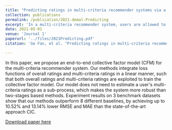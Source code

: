 ```yaml
---
title: "Predicting ratings in multi-criteria recommender systems via a collective factor model"
collection: publications
permalink: /publication/2021-demal-Predicting
excerpt: 'In a multi-criteria recommender system, users are allowed to give an overall rating to an item and provide a score on each of its attribute.  Finding an effective method to exploit a user's multi-criteria ratings to predict the overall rating becomes one of the most important challenges. Among traditional solutions, most of the architectures are not designed in an \emph{end-to-end} manner. These approaches initially estimate a user's multi-criteria scores, and train a separate model to predict the user's overall rating. This introduces extra training overhead, and the overall prediction accuracy is usually sensitive to its multi-criteria ratings models.  In this paper, we propose a collective model to predict user's overall rating by automatically weighting each of the predicted multi-criteria sub-scores. The proposed architecture integrates the multi-criteria ratings  and the overall rating models in a unified system, which allows to train and perform multi-criteria recommendation in an end-to-end manner. Experiments on 3 real datasets show that our proposed architectures achieve up to 13.14\% lower prediction error over baseline approaches.'
date: 2021-05-01
venue: 'Journal 1'
paperurl: '../files/2021Predicting.pdf'
citation: 'Ge Fan, et al. "Predicting ratings in multi-criteria recommender systems via a collective factor model." Companion Proceedings of the Web Conference 2021: 1-6.'

---
```

In this paper, we propose an end-to-end collective factor model (CFM) for the multi-criteria recommender system. Our methods integrate loss functions of overall ratings and multi-criteria ratings in a linear manner, such that both overall ratings and multi-criteria ratings are exploited to train the collective factor model. Our model does not need to estimate a user's multi-criteria ratings as a sub-process, which makes the system more robust than two-stages based methods. Experiment results on 3 benchmark datasets show that our methods outperform 8 different baselines, by achieving up to 10.52% and 13.14% lower RMSE and MAE than the state-of-the-art approach CIC.
<!-- ![Model Mothed](../images/paper/2018LCR.png) -->

[Download paper here](../files/2018Preference.pdf)
